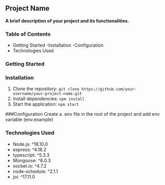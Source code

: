## Project Name

**A brief description of your project and its functionalities.**

### Table of Contents

* Getting Started
    -Installation
    -Configuration
* Technologies Used


### Getting Started

### Installation

1. Clone the repository: `git clone https://github.com/your-username/your-project-name.git`
2. Install dependencies: `npm install`
3. Start the application: `npm start`

###Configuration
Create a .env file in the root of the project and add env variable (env.example)

### Technologies Used

* Node.js: ^18.10.0
* express: ^4.18.2
* typescript: ^5.3.3
* Mongoose: ^8.0.3
* socket.io: ^4.7.2
* node-schedule: ^2.1.1
* joi: ^17.11.0

